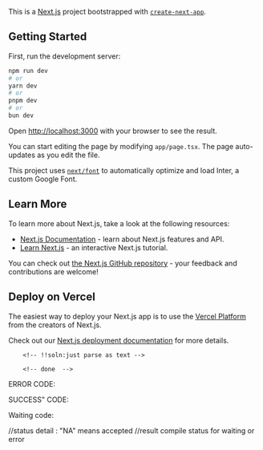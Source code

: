 This is a [Next.js](https://nextjs.org/) project bootstrapped with [`create-next-app`](https://github.com/vercel/next.js/tree/canary/packages/create-next-app).

## Getting Started

First, run the development server:


```bash
npm run dev
# or
yarn dev
# or
pnpm dev
# or
bun dev
```

Open [http://localhost:3000](http://localhost:3000) with your browser to see the result.

You can start editing the page by modifying `app/page.tsx`. The page auto-updates as you edit the file.

This project uses [`next/font`](https://nextjs.org/docs/basic-features/font-optimization) to automatically optimize and load Inter, a custom Google Font.

## Learn More

To learn more about Next.js, take a look at the following resources:

- [Next.js Documentation](https://nextjs.org/docs) - learn about Next.js features and API.
- [Learn Next.js](https://nextjs.org/learn) - an interactive Next.js tutorial.

You can check out [the Next.js GitHub repository](https://github.com/vercel/next.js/) - your feedback and contributions are welcome!

## Deploy on Vercel

The easiest way to deploy your Next.js app is to use the [Vercel Platform](https://vercel.com/new?utm_medium=default-template&filter=next.js&utm_source=create-next-app&utm_campaign=create-next-app-readme) from the creators of Next.js.

Check out our [Next.js deployment documentation](https://nextjs.org/docs/deployment) for more details.



<!--  todo 1. remove console.logs and error logs  -->
<!--!! todo 2. make function components server wherever possible -->
<!--!! 2. add a navbar for signin -->
<!-- done but need customizing  -->

<!--todo 4. connect to db and store user data PRIMARY-->

<!--todo 4. find a way to make question easy SECONDARY-->

<!-- step 1. provide user an interface to write problem statements uing word like editor which converts it into HTML -->
<!-- step2: the user specifies function name input type and output type-->
<!-- step 3: user clicks submit button and a server action is run which converts the data in json format  -->
<!-- step 4: it also connects to database and stores the question in teh data base -->
<!-- step 5: -->

<!--!! todo 5. add env variables to local file -->
<!-- added except python3_8 -->

<!--!! todo 6. create function to run and submit : -->


<!--todo 7. to fix the black space below body : SECONDARY-->

<!--todo 8: bring the boilerplate and function names : SECONDARY -->
<!-- step1: on submit button clicking a popup below should open with loading sign  -->
<!-- step2: when request answered then either show the error in the editor or show the accepted result logo -->
<!-- OPTIONAL FEATURE: switch to code mirror to highlight a line on error -->
<!--!! step3: we also need a way for user to close the popup that opened -->
<!--!! step4: we also need to convert it into binary and download it all manually --> 
        <!-- !!soln:just parse as text -->
<!--!! step5: we also need a way to stop executing get results when result is obtained -->
        <!-- done  -->
<!-- step6: we need a way to highlight in the line where the error is and not reset the page SECONDARY-->

<!-- todo 7. chnage theme of signin and editor page to black or grey:secondary -->
<!-- todo 9: theme option: secondary -->

<!-- username : advaitasoni-->
<!-- db:password jKqeQ6SI2N2mwCOv -->

ERROR CODE:
<!-- code is  CODE_COMPILED
----Final Show is ----
: {
  he_id: '44136cb1-c581-4f51-9442-134478e94a3c',
  request_status: { code: 'CODE_COMPILED', message: 'Compilation step is over' },
  status_update_url: 'https://api.hackerearth.com/v4/partner/code-evaluation/submissions/44136cb1-c581-4f51-9442-134478e94a3c/',
  result: {
    compile_status: '  File "solution.py3", line 1\n' +
      '    this is a code for python\n' +
      '              ^\n' +
      'SyntaxError: invalid syntax\n' +
      '\n',
    run_status: {
      output: null,
      status: 'NA',
      status_detail: null,
      time_used: 0,
      memory_used: 0
    }
  }
} -->
SUCCESS" CODE:
<!-- : {
  he_id: '19d32f89-146c-47f2-b34d-80085c0883de',
  request_status: {
    code: 'REQUEST_COMPLETED',
    message: 'Your request has been completed successfully'
  },
  status_update_url: 'https://api.hackerearth.com/v4/partner/code-evaluation/submissions/19d32f89-146c-47f2-b34d-80085c0883de/',
  result: {
    compile_status: 'OK',
    run_status: {
      output: 'https://he-s3.s3.amazonaws.com/media/userdata/AnonymousUser/code/faada16',
      status: 'AC',
      status_detail: 'NA',
      time_used: 0.0175,
      memory_used: 2
    }
  }
} -->

Waiting code:
<!-- : {
  he_id: 'fb1dc997-85e7-4d87-800f-fa036e8bb04b',
  request_status: { code: 'CODE_COMPILED', message: 'Compilation step is over' }, 
  status_update_url: 'https://api.hackerearth.com/v4/partner/code-evaluation/submissions/fb1dc997-85e7-4d87-800f-fa036e8bb04b/',
  result: {
    compile_status: 'OK',
    run_status: {
      output: null,
      status: 'NA',
      status_detail: null,
      time_used: 0,
      memory_used: 0
    }
  }
} -->
//status detail : "NA" means accepted
//result compile status for waiting or error